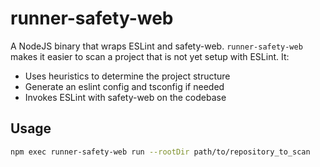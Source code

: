 # runner-safety-web

A NodeJS binary that wraps ESLint and safety-web. `runner-safety-web` makes it
easier to scan a project that is not yet setup with ESLint. It:

- Uses heuristics to determine the project structure
- Generate an eslint config and tsconfig if needed
- Invokes ESLint with safety-web on the codebase

## Usage

```bash
npm exec runner-safety-web run --rootDir path/to/repository_to_scan
```
